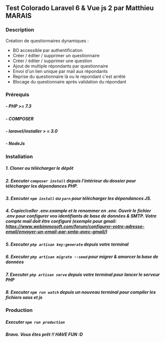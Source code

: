 ## Test Colorado Laravel 6 & Vue js 2 par Matthieu MARAIS

### Description

Création de questionnaires dynamiques :
- BO accessible par authentification
- Créer / éditer / supprimer un questionnaire
- Créer / éditer / supprimer une question
- Ajout de multiple répondants par questionnaire
- Envoi d'un lien unique par mail aux répondants
- Reprise du questionnaire là ou le repondant c'est arrêté
- Blocage du questionnaire après validation du répondant

### Prérequis

##### - PHP >= 7.3

##### - COMPOSER

##### - laravel/installer > = 3.0

##### - NodeJs


### Installation

##### 1. Cloner ou télécharger le dépôt

##### 2. Executer `composer install` depuis l'intérieur du dossier pour télécharger les dépendances PHP.

##### 3. Executer `npm install` ou `yarn` pour télécharger les dépendances JS.

##### 4. Copier/coller .env.example et le renommer en .env. Ouvrir le fichier .env pour configurer vos identifiants de base de données & SMTP. Votre compte mail doit être configuré (exemple pour gmail: https://www.webimmosoft.com/forum/configurer-votre-adresse-email/envoyer-un-email-par-smtp-avec-gmail/)

##### 5. Executer `php artisan key:generate` depuis votre terminal

##### 6. Executer `php artisan migrate --seed` pour migrer & amorcer la base de données

##### 7. Executer `php artisan serve` depuis votre terminal pour lancer le serveur PHP

##### 8. Executer `npm run watch` depuis un nouveau terminal pour compiler les fichiers sass et js

### Production

##### Executer `npm run production`

##### Bravo. Vous êtes prêt !! HAVE FUN :D

